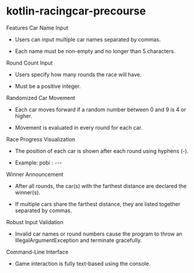 # kotlin-racingcar-precourse

Features
Car Name Input

- Users can input multiple car names separated by commas.

- Each name must be non-empty and no longer than 5 characters.

Round Count Input

- Users specify how many rounds the race will have.

- Must be a positive integer.

Randomized Car Movement

- Each car moves forward if a random number between 0 and 9 is 4 or higher.

- Movement is evaluated in every round for each car.

Race Progress Visualization

- The position of each car is shown after each round using hyphens (-).

- Example: pobi : ---

Winner Announcement

- After all rounds, the car(s) with the farthest distance are declared the winner(s).

- If multiple cars share the farthest distance, they are listed together separated by commas.

Robust Input Validation

- Invalid car names or round numbers cause the program to throw an IllegalArgumentException and terminate gracefully.

Command-Line Interface

- Game interaction is fully text-based using the console.

